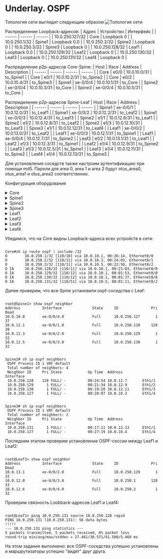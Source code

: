 # Underlay. OSPF

Топология сети выглядит следующим образом
![Топология сети](https://github.com/bonishvarik/otus-net-arch/raw/main/HW2_topo.png)


Распределение Loopback-адресов:
| Адрес | Устройство | Интерфейс |
| ------ | ------ | ------ |
| 10.0.250.127/32 | Core | Loopback 0 |
| 10.0.250.1/32 | Spine1 | Loopback 0.0 |
| 10.0.250.2/32 | Spine2 | Loopback 0 |
| 10.0.250.3/32 | Spine3 | Loopback 0 |
| 10.0.250.128/32 | Leaf1 | Loopback 0.0 |
| 10.0.250.129/32 | Leaf2 | Loopback 0 |
| 10.0.250.130/32 | Leaf3 | Loopback 0 |
| 10.0.250.131/32 | Leaf4 | Loopback 0 |


Распределение p2p-адресов Core-Spine:
| Host | Iface | Address | Description |
| ------ | ------ | ------ | ------ |
| Core | e0/0 | 10.0.10.0/31 | to_Spine1 |
| Core | e0/1 | 10.0.10.2/31 | to_Spine2 |
| Core | e0/2 | 10.0.10.4/31 | to_Spine3 |
| Spine1 | xe-0/0/4 | 10.0.10.1/31 | to_Core |
| Spine2 | xe-0/0/4 | 10.0.10.3/31 | to_Core |
| Spine3 | xe-0/0/4 | 10.0.10.5/31 | to_Core |


Распределение p2p-адресов Spine-Leaf
| Host | Iface | Address | Description |
| ------ | ------ | ------ | ------ |
| Spine1 | xe-0/0/1 | 10.0.12.0/31 | to_Leaf1 |
| Spine1 | xe-0/0/2 | 10.0.12.2/31 | to_Leaf2 |
| Spine1 | xe-0/0/3 | 10.0.12.4/31 | to_Leaf3 |
| Spine2 | e1/1 | 10.0.12.6/31 | to_Leaf1 |
| Spine2 | e1/2 | 10.0.12.8/31 | to_Leaf2 |
| Spine2 | e1/3 | 10.0.12.10/31 | to_Leaf3 |
| Spine3 | e1/1 | 10.0.12.12/31 | to_Leaf4 |
| Leaf1 | xe-0/0/2 | 10.0.13.0/31 | to_Leaf2 |
| Leaf1 | xe-0/0/3 | 10.0.12.1/31 | to_Spine1 |
| Leaf1 | xe-0/0/4 | 10.0.12.7/31 | to_Spine2 |
| Leaf2 | e1/2 | 10.0.13.1/31 | to_Leaf1 |
| Leaf2 | e1/3 | 10.0.12.3/31 | to_Spine1 |
| Leaf2 | e1/4 | 10.0.12.9/31 | to_Spine2 |
| Leaf3 | e1/3 | 10.0.12.5/31 | to_Spine1 |
| Leaf3 | e1/4 | 10.0.12.11/31 | to_Spine2 |
| Leaf4 | e1/4 | 10.0.12.13/31 | to_Spine3 |

Для установления соседств также настроим аутентификацию при помощи md5. Пароли для area 0, area 1 и area 2 будут otus_area0, otus_area1 и otus_area2 соответственно.

Конфигурация оборудования
<details>
  <summary>Core</summary>
<pre><code>
service password-encryption
router ospf 1
 router-id 10.0.250.127
 passive-interface default
 no passive-interface Ethernet0/0
 no passive-interface Ethernet0/1
 no passive-interface Ethernet0/2
!
interface Loopback0
 ip address 10.0.250.127 255.255.255.255
 ip ospf 1 area 0
!
interface Ethernet0/0
 description to_Spine1
 ip address 10.0.10.0 255.255.255.254
 ip ospf authentication message-digest
 ip ospf message-digest-key 1 md5 7 1418061E1F3B2B39212963
 ip ospf network point-to-point
 ip ospf 1 area 0
!
interface Ethernet0/1
 description to_Spine2
 ip address 10.0.10.2 255.255.255.254
 ip ospf authentication message-digest
 ip ospf message-digest-key 1 md5 7 09435A1C0A3A16000E0D54
 ip ospf network point-to-point
 ip ospf 1 area 0
!
interface Ethernet0/2
 description to_Spine3
 ip address 10.0.10.4 255.255.255.254
 ip ospf authentication message-digest
 ip ospf message-digest-key 1 md5 7 09435A1C0A3A16000E0D54
 ip ospf network point-to-point
 ip ospf 1 area 0
</code></pre>
</details>

<details>
  <summary>Spine1</summary>
<pre><code>
routing-options {
    router-id 10.0.250.1;
}
protocols {
    ospf {
        area 0.0.0.0 {
            interface lo0.0 {
                passive;
            }
            interface xe-0/0/4.0 {      
                interface-type p2p;
                authentication {
                    md5 1 key "$9$8Nt7VYaZjm5FjHyevMN-HqmfT36/tpO1"; ## SECRET-DATA
                }
            }
        }
        area 0.0.0.1 {
            interface xe-0/0/1.0 {
                interface-type p2p;
                authentication {
                    md5 1 key "$9$qfz6tu1SlM1RZDiH5TRhSreWLX-Vs2"; ## SECRET-DATA
                }
            }
            interface xe-0/0/2.0 {
                interface-type p2p;
                authentication {
                    md5 1 key "$9$jaqfz/CuRcluO4JGU.mO1RhSevMX7db"; ## SECRET-DATA
                }
            }
            interface xe-0/0/3.0 {      
                interface-type p2p;
                authentication {
                    md5 1 key "$9$HmT3CtOhyKO1aGDjPf1RhSrvW87-bs"; ## SECRET-DATA
                }
            }
        }
    }
}
</code></pre>
</details>

<details>
  <summary>Spine2</summary>
<pre><code>
feature ospf
router ospf 1
  router-id 10.0.250.2
  passive-interface default
!
interface Ethernet1/1
  description to_Leaf1
  no switchport
  ip address 10.0.12.6/31
  ip ospf authentication message-digest
  ip ospf message-digest-key 1 md5 3 30619c71daee521f76bd6fbfadc85b2b
  ip ospf network point-to-point
  no ip ospf passive-interface
  ip router ospf 1 area 0.0.0.1
  no shutdown
!
interface Ethernet1/2
  description to_Leaf2
  no switchport
  ip address 10.0.12.8/31
  ip ospf authentication message-digest
  ip ospf message-digest-key 1 md5 3 30619c71daee521f76bd6fbfadc85b2b
  ip ospf network point-to-point
  no ip ospf passive-interface
  ip router ospf 1 area 0.0.0.1
  no shutdown
!
interface Ethernet1/3
  description to_Leaf3
  no switchport
  ip address 10.0.12.10/31
  ip ospf authentication message-digest
  ip ospf message-digest-key 1 md5 3 30619c71daee521f76bd6fbfadc85b2b
  ip ospf network point-to-point
  no ip ospf passive-interface
  ip router ospf 1 area 0.0.0.1
  no shutdown
!
interface Ethernet1/4
  description to_Core
  no switchport
  ip address 10.0.10.3/31
  ip ospf authentication message-digest
  ip ospf message-digest-key 1 md5 3 30619c71daee521ff80b26794e247e53
  ip ospf network point-to-point
  no ip ospf passive-interface
  ip router ospf 1 area 0.0.0.0
  no shutdown
</code></pre>
</details>

<details>
  <summary>Spine3</summary>
<pre><code>
feature ospf 
router ospf 1
  router-id 10.0.250.3
  passive-interface default
!
interface loopback0
  ip address 10.0.250.3/32
  ip router ospf 1 area 0.0.0.0

interface Ethernet1/1
  description to_Leaf4
  no switchport
  ip address 10.0.12.12/31
  ip ospf authentication message-digest
  ip ospf message-digest-key 1 md5 3 30619c71daee521f606bd3c2eb9153bc
  ip ospf network point-to-point
  no ip ospf passive-interface
  ip router ospf 1 area 0.0.0.2
  no shutdown
!
interface Ethernet1/4
  description to_Core
  no switchport
  ip address 10.0.10.5/31
  ip ospf authentication message-digest
  ip ospf message-digest-key 1 md5 3 30619c71daee521ff80b26794e247e53
  ip ospf network point-to-point
  no ip ospf passive-interface
  ip router ospf 1 area 0.0.0.0
  no shutdown 
</code></pre>
</details>

<details>
  <summary>Leaf1</summary>
<pre><code>
routing-options {
    router-id 10.0.250.128;
}
protocols {
    ospf {
        area 0.0.0.1 {
            interface lo0.0 {
                passive;
            }
            interface xe-0/0/2.0 {
                interface-type p2p;
                authentication {
                    md5 1 key "$9$Bk1EyKLxd2oGdb9tu0hcbs24aUji.PTz"; ## SECRET-DATA
                }
            }
            interface xe-0/0/3.0 {
                interface-type p2p;     
                authentication {
                    md5 1 key "$9$wogJDqmT6CuTzXNdV4oz369A0B1hSlK"; ## SECRET-DATA
                }
            }
            interface xe-0/0/4.0 {
                interface-type p2p;
                authentication {
                    md5 1 key "$9$2MaUHP5FCpBFnNVwsJZn/Ctu1REylvW"; ## SECRET-DATA
                }
            }
        }
    }
}
</code></pre>
</details>

<details>
  <summary>Leaf2</summary>
<pre><code>
feature ospf 
router ospf 1
  router-id 10.0.250.129
  passive-interface default
!
interface loopback0
  ip address 10.0.250.129/32
  ip router ospf 1 area 0.0.0.1
!
interface Ethernet1/2
  description to_Leaf1
  no switchport
  mac-address 000c.2984.fce1
  ip address 10.0.13.1/31
  ip ospf authentication message-digest
  ip ospf message-digest-key 1 md5 3 30619c71daee521f76bd6fbfadc85b2b
  ip ospf network point-to-point
  no ip ospf passive-interface
  ip router ospf 1 area 0.0.0.1
  no shutdown
!
interface Ethernet1/3
  description to_Spine1
  no switchport
  mac-address 000c.2984.fce2
  ip address 10.0.12.3/31
  ip ospf authentication message-digest
  ip ospf message-digest-key 1 md5 3 30619c71daee521f76bd6fbfadc85b2b
  ip ospf network point-to-point
  no ip ospf passive-interface
  ip router ospf 1 area 0.0.0.1
  no shutdown
!
interface Ethernet1/4
  description to_Spine2
  no switchport
  mac-address 000c.2984.fce3
  ip address 10.0.12.9/31
  ip ospf authentication message-digest
  ip ospf message-digest-key 1 md5 3 30619c71daee521f76bd6fbfadc85b2b
  ip ospf network point-to-point
  no ip ospf passive-interface
  ip router ospf 1 area 0.0.0.1
  no shutdown
</code></pre>
</details>

<details>
  <summary>Leaf3</summary>
<pre><code>
feature ospf 
router ospf 1
  router-id 10.0.250.130
  passive-interface default
!
interface loopback0
  ip address 10.0.250.130/32
  ip router ospf 1 area 0.0.0.1
!
interface Ethernet1/3
  description to_Spine1
  no switchport
  ip address 10.0.12.5/31
  ip ospf authentication message-digest
  ip ospf message-digest-key 1 md5 3 30619c71daee521f76bd6fbfadc85b2b
  ip ospf network point-to-point
  no ip ospf passive-interface
  ip router ospf 1 area 0.0.0.1
  no shutdown
!
interface Ethernet1/4
  description to_Spine2
  no switchport
  mac-address 000c.2985.fce0
  ip address 10.0.12.11/31
  ip ospf authentication message-digest
  ip ospf message-digest-key 1 md5 3 30619c71daee521f76bd6fbfadc85b2b
  ip ospf network point-to-point
  no ip ospf passive-interface
  ip router ospf 1 area 0.0.0.1
  no shutdown
</code></pre>
</details>

<details>
  <summary>Leaf4</summary>
<pre><code>
feature ospf 
router ospf 1
  router-id 10.0.250.131
  passive-interface default
!
interface loopback0
  ip address 10.0.250.131/32
  ip router ospf 1 area 0.0.0.2
!
interface Ethernet1/4
  description to_Spine3
  no switchport
  mac-address 000c.2984.ffe0
  ip address 10.0.12.13/31
  ip ospf authentication message-digest
  ip ospf message-digest-key 1 md5 3 30619c71daee521f606bd3c2eb9153bc
  ip ospf network point-to-point
  no ip ospf passive-interface
  ip router ospf 1 area 0.0.0.2
  no shutdown
!
</code></pre>
</details>

Убедимся, что на Core видны Loopback-адреса всех устройств в сети:

<pre><code>
Core#sh ip route ospf | include /32
O        10.0.250.1/32 [110/10] via 10.0.10.1, 00:26:14, Ethernet0/0
O        10.0.250.2/32 [110/11] via 10.0.10.3, 00:24:03, Ethernet0/1
O        10.0.250.3/32 [110/11] via 10.0.10.5, 00:22:50, Ethernet0/2
O IA     10.0.250.128/32 [110/11] via 10.0.10.1, 00:21:03, Ethernet0/0
O IA     10.0.250.129/32 [110/12] via 10.0.10.1, 00:01:53, Ethernet0/0
O IA     10.0.250.130/32 [110/12] via 10.0.10.1, 00:01:37, Ethernet0/0
O IA     10.0.250.131/32 [110/51] via 10.0.10.5, 00:01:11, Ethernet0/2
</code></pre>
</details>
Далее проверим, что все Spine установили ospf-соседства с Leaf:
<pre><code>
root@Spine1> show ospf neighbor 
Address          Interface              State     ID               Pri  Dead
10.0.10.0        xe-0/0/4.0             Full      10.0.250.127       1    37
10.0.12.1        xe-0/0/1.0             Full      10.0.250.128     128    38
10.0.12.3        xe-0/0/2.0             Full      10.0.250.129       1    32
10.0.12.5        xe-0/0/3.0             Full      10.0.250.130       1    32
</code></pre>
</details>


<pre><code>
Spine2# sh ip ospf neighbors
 OSPF Process ID 1 VRF default
 Total number of neighbors: 4
 Neighbor ID     Pri State            Up Time  Address         Interface
 10.0.250.128    128 FULL/ -          00:24:54 10.0.12.7       Eth1/1 
 10.0.250.129      1 FULL/ -          00:21:34 10.0.12.9       Eth1/2 
 10.0.250.130      1 FULL/ -          00:19:20 10.0.12.11      Eth1/3 
 10.0.250.127      1 FULL/ -          00:28:07 10.0.10.2       Eth1/4 
</code></pre>



<pre><code>
Spine3# sh ip ospf neighbors 
 OSPF Process ID 1 VRF default
 Total number of neighbors: 2
 Neighbor ID     Pri State            Up Time  Address         Interface
 10.0.250.131      1 FULL/ -          00:17:11 10.0.12.13      Eth1/1 
 10.0.250.127      1 FULL/ -          00:27:19 10.0.10.4       Eth1/4 
</code></pre>

Последним этапом проверим установление OSPF-сессии между Leaf1 и Leaf2:

<pre><code>
root@Leaf1> show ospf neighbor
Address          Interface              State     ID               Pri  Dead
10.0.13.1        xe-0/0/2.0             Full      10.0.250.129       1    32
10.0.12.0        xe-0/0/3.0             Full      10.0.250.1       128    33
10.0.12.6        xe-0/0/4.0             Full      10.0.250.2         1    32
</code></pre>
</details>

Проверим связность Loobback-адресов Leaf1 и Leaf4:
<pre><code>
root@Leaf1> ping 10.0.250.131 source 10.0.250.128 rapid 
PING 10.0.250.131 (10.0.250.131): 56 data bytes
!!!!!
--- 10.0.250.131 ping statistics ---
5 packets transmitted, 5 packets received, 0% packet loss
round-trip min/avg/max/stddev = 27.461/30.571/41.500/5.469 ms
</code></pre>
На этом задание выполнено: все OSPF-соседства успешно установлены и маршрутизаторы успешно "видят" друг друга.
